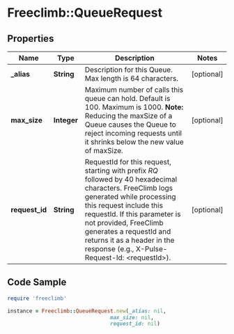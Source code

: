 # Freeclimb::QueueRequest

## Properties

Name | Type | Description | Notes
------------ | ------------- | ------------- | -------------
**_alias** | **String** | Description for this Queue. Max length is 64 characters. | [optional] 
**max_size** | **Integer** | Maximum number of calls this queue can hold. Default is 100. Maximum is 1000. **Note:** Reducing the maxSize of a Queue causes the Queue to reject incoming requests until it shrinks below the new value of maxSize. | [optional] 
**request_id** | **String** | RequestId for this request, starting with prefix *RQ* followed by 40 hexadecimal characters. FreeClimb logs generated while processing this request include this requestId. If this parameter is not provided, FreeClimb generates a requestId and returns it as a header in the response (e.g., X-Pulse-Request-Id: &lt;requestId&gt;). | [optional] 

## Code Sample

```ruby
require 'freeclimb'

instance = Freeclimb::QueueRequest.new(_alias: nil,
                                 max_size: nil,
                                 request_id: nil)
```


